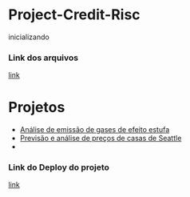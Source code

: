 # Project-Credit-Risc
inicializando

### Link dos arquivos

[link](https://www.kaggle.com/caesarlupum/risco-de-credito?select=teste.csv)

# Projetos
- [Análise de emissão de gases de efeito estufa](https://github.com/MaksonViini/Green-House-Gases)
- [Previsão e análise de preços de casas de Seattle](https://github.com/MaksonViini/Project-Price-houses)
- 

### Link do Deploy do projeto

[link](https://credit-risc.herokuapp.com/)
